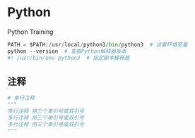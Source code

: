 # Python
Python Training
```python
PATH = $PATH:/usr/local/python3/bin/python3  # 设置环境变量
python --version  # 查看Python解释器版本
#! /usr/bin/env python3  # 指定脚本解释器
```
## 注释
```python
# 单行注释
"""  
多行注释 用三个单引号或双引号  
多行注释 用三个单引号或双引号  
多行注释 用三个单引号或双引号   
"""
```
